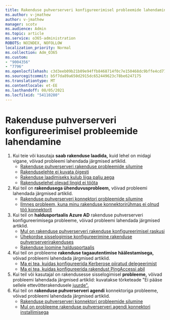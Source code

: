 ```yaml
---
title: Rakenduse puhverserveri konfigureerimisel probleemide lahendamine
ms.author: v-jmathew
author: v-jmathew
manager: scotv
ms.audience: Admin
ms.topic: article
ms.service: o365-administration
ROBOTS: NOINDEX, NOFOLLOW
localization_priority: Normal
ms.collection: Adm_O365
ms.custom:
- "9004356"
- "7796"
ms.openlocfilehash: c3d3eeb09b21b09e94ffb8468714f0c7e150468dc9bffe4cd7745fb5d7237908
ms.sourcegitcommit: b5f7da89a650d2915dc652449623c78be6247175
ms.translationtype: MT
ms.contentlocale: et-EE
ms.lasthandoff: 08/05/2021
ms.locfileid: "54110280"
---
```

# <a name="resolve-problems-when-configuring-the-app-proxy"></a>Rakenduse puhverserveri konfigureerimisel probleemide lahendamine

1. Kui teie või kasutaja **saab rakenduse laadida,** kuid lehel on midagi vigane, võivad probleemi lahendada järgmised artiklid.
    - [Rakenduse puhverserveri rakenduse probleemide silumine](https://docs.microsoft.com/azure/active-directory/manage-apps/application-proxy-debug-apps)
    - [Rakenduselehte ei kuvata õigesti](https://docs.microsoft.com/azure/active-directory/application-proxy-page-appearance-broken-problem)
    - [Rakenduse laadimiseks kulub liiga palju aega](https://docs.microsoft.com/azure/active-directory/application-proxy-page-load-speed-problem)
    - [Rakenduselehel olevad lingid ei tööta](https://docs.microsoft.com/azure/active-directory/application-proxy-page-links-broken-problem)
2. Kui teil on **rakendusega ühenduvusprobleem,** võivad probleemi lahendada järgmised artiklid.
    - [Rakenduse puhverserveri konnektori probleemide silumine](https://docs.microsoft.com/azure/active-directory/manage-apps/application-proxy-debug-connectors)
    - [Ilmnes probleem, kuna minu rakenduse konnektorirühmas ei olnud töö konnektorit](https://docs.microsoft.com/azure/active-directory/application-proxy-connectivity-no-working-connector)
3. Kui teil on **haldusportaalis Azure AD** rakenduse puhverserveri konfigureerimisega probleeme, võivad probleemi lahendada järgmised artiklid.
    - [Mul on rakenduse puhverserveri rakenduse konfigureerimisel raskusi](https://docs.microsoft.com/azure/active-directory/application-proxy-config-how-to)
    - [Ühekordse sisselogimise konfigureerimine rakenduse puhverserverirakenduses](https://docs.microsoft.com/azure/active-directory/application-proxy-config-sso-how-to)
    - [Rakenduse loomine haldusportaalis](https://docs.microsoft.com/azure/active-directory/application-proxy-config-problem)
4. Kui teil on probleeme **rakenduse tagaautentimise häälestamisega,** võivad probleemi lahendada järgmised artiklid.
    - [Ma ei tea, kuidas konfigureerida Kerberose piiratud delegeerimist](https://docs.microsoft.com/azure/active-directory/application-proxy-back-end-kerberos-constrained-delegation-how-to)
    - [Ma ei tea, kuidas konfigureerida rakendust PingAccessi abil](https://docs.microsoft.com/azure/active-directory/application-proxy-back-end-ping-access-how-to)
5. Kui teil või kasutajal on rakendusesse sisselogimisel **probleeme,** võivad probleemi lahendada järgmised artiklid: kuvatakse tõrketeade "Ei pääse sellele ettevõtterakendusele [juurde".](https://docs.microsoft.com/azure/active-directory/application-proxy-sign-in-bad-gateway-timeout-error)
6. Kui teil on **rakenduse puhverserveri agendi** konnektoriga probleeme, võivad probleemi lahendada järgmised artiklid.
    - [Rakenduse puhverserveri konnektori probleemide silumine](https://docs.microsoft.com/azure/active-directory/manage-apps/application-proxy-debug-connectors)
    - [Mul on probleeme rakenduse puhverserveri agendi konnektori installimisega](https://docs.microsoft.com/azure/active-directory/application-proxy-connector-installation-problem)
